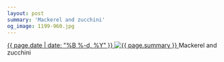 ```yaml
---
layout: post
summary: 'Mackerel and zucchini'
og_image: 1199-960.jpg
---
```


<p>
 <time>
  <a href="/1199">
   {{ page.date | date: "%B %-d, %Y" }}
  </a>
 </time>
 <a href="/1199">
  <img alt="{{ page.summary }}" data-taken="8/16/2020" sizes="(min-width: 700px) 50vw, calc(100vw - 2rem)" src="{{ site.assets_url }}/1199-480.jpg" srcset="{{ site.assets_url }}/1199-240.jpg 240w, {{ site.assets_url }}/1199-480.jpg 480w, {{ site.assets_url }}/1199-720.jpg 720w, {{ site.assets_url }}/1199-960.jpg 960w"/>
 </a>
 <span>
  Mackerel and zucchini
 </span>
</p>
